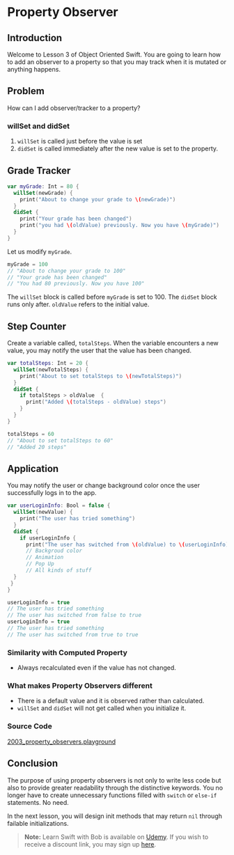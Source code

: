 # Property Observer

## Introduction
Welcome to Lesson 3 of Object Oriented Swift. You are going to learn how to add an observer to a property so that you may track when it is mutated or anything happens.

## Problem
How can I add observer/tracker to a property?

### willSet and didSet
  1. `willSet` is called just before the value is set
  2. `didSet` is called immediately after the new value is set to the property.


## Grade Tracker
```swift
var myGrade: Int = 80 {
  willSet(newGrade) {
    print("About to change your grade to \(newGrade)")
  }
  didSet {
    print("Your grade has been changed")
    print("you had \(oldValue) previously. Now you have \(myGrade)")
  }
}
```

Let us modify `myGrade`.

```swift
myGrade = 100
// "About to change your grade to 100"
// "Your grade has been changed"
// "You had 80 previously. Now you have 100"
```

The `willSet` block is called before `myGrade` is set to 100. The `didSet` block runs only after. `oldValue` refers to the initial value.


## Step Counter
Create a variable called, `totalSteps`. When the variable encounters a new value, you may notify the user that the value has been changed.


```swift
var totalSteps: Int = 20 {
  willSet(newTotalSteps) {
    print("About to set totalSteps to \(newTotalSteps)")
  }
  didSet {
    if totalSteps > oldValue  {
      print("Added \(totalSteps - oldValue) steps")
    }
  }
}
```

```swift
totalSteps = 60
// "About to set totalSteps to 60"
// "Added 20 steps"
```

## Application
You may notify the user or change background color once the user successfully logs in to the app.

```swift
var userLoginInfo: Bool = false {
  willSet(newValue) {
    print("The user has tried something")
  }
  didSet {
    if userLoginInfo {
      print("The user has switched from \(oldValue) to \(userLoginInfo)")
      // Backgroud color
      // Animation
      // Pop Up
      // All kinds of stuff
  }
 }
}

userLoginInfo = true
// The user has tried something
// The user has switched from false to true
userLoginInfo = true
// The user has tried something
// The user has switched from true to true
```

### Similarity with Computed Property
 - Always recalculated even if the value has not changed.

### What makes Property Observers different
 - There is a default value and it is observed rather than calculated.
 - `willSet` and `didSet` will not get called when you initialize it.

### Source Code
[2003_property_observers.playground](https://www.dropbox.com/sh/py4uqf01b8m5xcx/AADFHYjIWJEu_LmLGmf7NaoDa?dl=0)

## Conclusion
The purpose of using property observers is not only to write less code but also to provide greater readability through the distinctive keywords. You no longer have to create unnecessary functions filled with `switch` or `else-if` statements. No need.

In the next lesson, you will design init methods that may return `nil` through failable initializations.

> **Note:** Learn Swift with Bob is available on [Udemy](https://udemy.com/learn-swift-with-bob/). If you wish to receive a discount link, you may sign up [here](https://goo.gl/RR4K27).